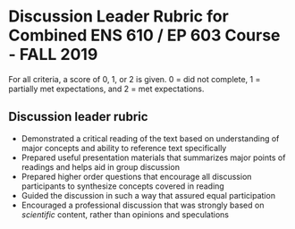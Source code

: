 # Discussion Leader Rubric for Combined ENS 610 / EP 603 Course - FALL 2019

For all criteria, a score of 0, 1, or 2 is given. 0 = did not complete, 1 = partially met expectations, and 2 = met expectations.

## Discussion leader rubric

* Demonstrated a critical reading of the text based on understanding of major concepts and ability to reference text specifically
* Prepared useful presentation materials that summarizes major points of readings and helps aid in group discussion
* Prepared higher order questions that encourage all discussion participants to synthesize concepts covered in reading
* Guided the discussion in such a way that assured equal participation
* Encouraged a professional discussion that was strongly based on *scientific* content, rather than opinions and speculations

